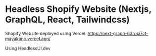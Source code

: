# Headless Shopify Website (Nextjs, GraphQL, React, Tailwindcss)

Shopify Website deployed using Vercel: https://next-graph-63rnxi7ct-mayakano.vercel.app/

Using HeadlessUI.dev 

